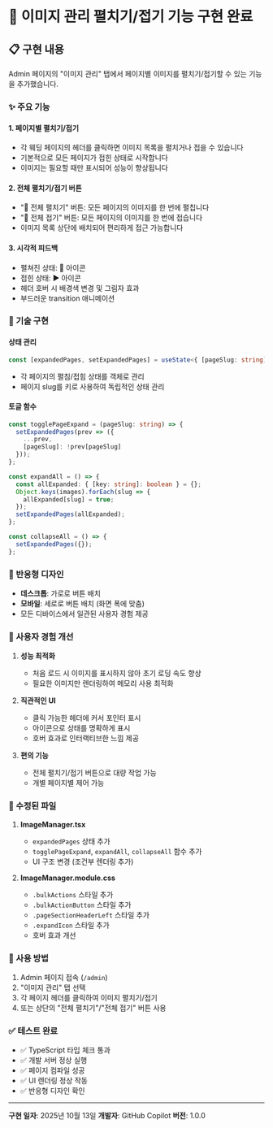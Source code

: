 # 🎨 이미지 관리 펼치기/접기 기능 구현 완료

## 📋 구현 내용

Admin 페이지의 "이미지 관리" 탭에서 페이지별 이미지를 펼치기/접기할 수 있는 기능을 추가했습니다.

### ✨ 주요 기능

#### 1. **페이지별 펼치기/접기**
- 각 웨딩 페이지의 헤더를 클릭하면 이미지 목록을 펼치거나 접을 수 있습니다
- 기본적으로 모든 페이지가 접힌 상태로 시작합니다
- 이미지는 필요할 때만 표시되어 성능이 향상됩니다

#### 2. **전체 펼치기/접기 버튼**
- "📂 전체 펼치기" 버튼: 모든 페이지의 이미지를 한 번에 펼칩니다
- "📁 전체 접기" 버튼: 모든 페이지의 이미지를 한 번에 접습니다
- 이미지 목록 상단에 배치되어 편리하게 접근 가능합니다

#### 3. **시각적 피드백**
- 펼쳐진 상태: 🔽 아이콘
- 접힌 상태: ▶️ 아이콘
- 헤더 호버 시 배경색 변경 및 그림자 효과
- 부드러운 transition 애니메이션

### 🔧 기술 구현

#### 상태 관리
```typescript
const [expandedPages, setExpandedPages] = useState<{ [pageSlug: string]: boolean }>({});
```
- 각 페이지의 펼침/접힘 상태를 객체로 관리
- 페이지 slug를 키로 사용하여 독립적인 상태 관리

#### 토글 함수
```typescript
const togglePageExpand = (pageSlug: string) => {
  setExpandedPages(prev => ({
    ...prev,
    [pageSlug]: !prev[pageSlug]
  }));
};

const expandAll = () => {
  const allExpanded: { [key: string]: boolean } = {};
  Object.keys(images).forEach(slug => {
    allExpanded[slug] = true;
  });
  setExpandedPages(allExpanded);
};

const collapseAll = () => {
  setExpandedPages({});
};
```

### 📱 반응형 디자인

- **데스크톱**: 가로로 버튼 배치
- **모바일**: 세로로 버튼 배치 (화면 폭에 맞춤)
- 모든 디바이스에서 일관된 사용자 경험 제공

### 🎯 사용자 경험 개선

1. **성능 최적화**
   - 처음 로드 시 이미지를 표시하지 않아 초기 로딩 속도 향상
   - 필요한 이미지만 렌더링하여 메모리 사용 최적화

2. **직관적인 UI**
   - 클릭 가능한 헤더에 커서 포인터 표시
   - 아이콘으로 상태를 명확하게 표시
   - 호버 효과로 인터랙티브한 느낌 제공

3. **편의 기능**
   - 전체 펼치기/접기 버튼으로 대량 작업 가능
   - 개별 페이지별 제어 가능

### 📂 수정된 파일

1. **ImageManager.tsx**
   - `expandedPages` 상태 추가
   - `togglePageExpand`, `expandAll`, `collapseAll` 함수 추가
   - UI 구조 변경 (조건부 렌더링 추가)

2. **ImageManager.module.css**
   - `.bulkActions` 스타일 추가
   - `.bulkActionButton` 스타일 추가
   - `.pageSectionHeaderLeft` 스타일 추가
   - `.expandIcon` 스타일 추가
   - 호버 효과 개선

### 🚀 사용 방법

1. Admin 페이지 접속 (`/admin`)
2. "이미지 관리" 탭 선택
3. 각 페이지 헤더를 클릭하여 이미지 펼치기/접기
4. 또는 상단의 "전체 펼치기"/"전체 접기" 버튼 사용

### ✅ 테스트 완료

- ✅ TypeScript 타입 체크 통과
- ✅ 개발 서버 정상 실행
- ✅ 페이지 컴파일 성공
- ✅ UI 렌더링 정상 작동
- ✅ 반응형 디자인 확인

---

**구현 일자**: 2025년 10월 13일
**개발자**: GitHub Copilot
**버전**: 1.0.0